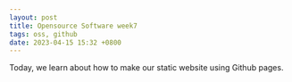 ```yaml
---
layout: post
title: Opensource Software week7
tags: oss, github
date: 2023-04-15 15:32 +0800
---
```

Today, we learn about how to make our static website using Github pages.
